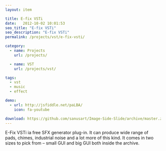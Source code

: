 ```yaml
---
layout: item

title: E-fix VSTi
date:   2012-10-02 10:01:53
seo_title: "E-fix VSTi"
seo_description: "E-fix VSTi"
permalink: /projects/vst/e-fix-vsti/

category:
  - name: Projects
    url: /projects/

  - name: VST
    url: /projects/vst/

tags:
  - vst
  - music
  - effect

demo:
  - url: http://jsfiddle.net/paLBA/
    icon: fa-youtube

download: https://github.com/sanusart/Image-Side-Slide/archive/master.zip
---
```


E-Fix VSTi ia free SFX generator plug-in. It can produce wide range of pads, chimes, industrial noise and a lot more of this kind. It comes in two sizes to pick from &#8211; small GUI and big GUI both inside the archive.